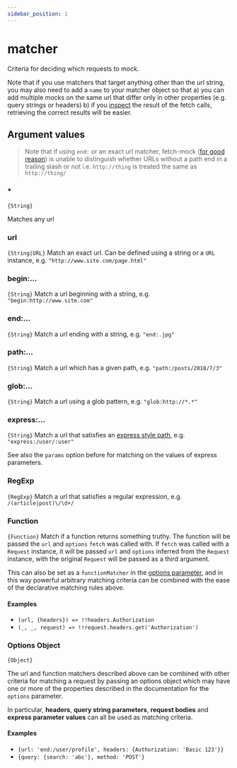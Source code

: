 ```yaml
---
sidebar_position: 1
---
```


# matcher

Criteria for deciding which requests to mock.

Note that if you use matchers that target anything other than the url string, you may also need to add a `name` to your matcher object so that a) you can add multiple mocks on the same url that differ only in other properties (e.g. query strings or headers) b) if you [inspect](/fetch-mock/docs/legacy-api/API/Inspection/inspecting-calls) the result of the fetch calls, retrieving the correct results will be easier.

## Argument values

> Note that if using `end:` or an exact url matcher, fetch-mock ([for good reason](https://url.spec.whatwg.org/#url-equivalence)) is unable to distinguish whether URLs without a path end in a trailing slash or not i.e. `http://thing` is treated the same as `http://thing/`

### \*

`{String}`

Matches any url

### url

`{String|URL}`
Match an exact url. Can be defined using a string or a `URL` instance, e.g. `"http://www.site.com/page.html"`

### begin:...

`{String}`
Match a url beginning with a string, e.g. `"begin:http://www.site.com"`

### end:...

`{String}`
Match a url ending with a string, e.g. `"end:.jpg"`

### path:...

`{String}`
Match a url which has a given path, e.g. `"path:/posts/2018/7/3"`

### glob:...

`{String}`
Match a url using a glob pattern, e.g. `"glob:http://*.*"`

### express:...

`{String}`
Match a url that satisfies an [express style path](https://www.npmjs.com/package/path-to-regexp), e.g. `"express:/user/:user"`

See also the `params` option before for matching on the values of express parameters.

### RegExp

`{RegExp}`
Match a url that satisfies a regular expression, e.g. `/(article|post)\/\d+/`

### Function

`{Function}`
Match if a function returns something truthy. The function will be passed the `url` and `options` `fetch` was called with. If `fetch` was called with a `Request` instance, it will be passed `url` and `options` inferred from the `Request` instance, with the original `Request` will be passed as a third argument.

This can also be set as a `functionMatcher` in the [options parameter](/fetch-mock/docs/legacy-api/API/Mocking/Parameters/options), and in this way powerful arbitrary matching criteria can be combined with the ease of the declarative matching rules above.

#### Examples

- `(url, {headers}) => !!headers.Authorization`
- `(_, _, request) => !!request.headers.get('Authorization')`

### Options Object

`{Object}`

The url and function matchers described above can be combined with other criteria for matching a request by passing an options object which may have one or more of the properties described in the documentation for the `options` parameter.

In particular, **headers**, **query string parameters**, **request bodies** and **express parameter values** can all be used as matching criteria.

#### Examples

- `{url: 'end:/user/profile', headers: {Authorization: 'Basic 123'}}`
- `{query: {search: 'abc'}, method: 'POST'}`
